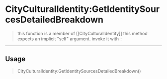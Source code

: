# CityCulturalIdentity:GetIdentitySourcesDetailedBreakdown
> this function is a member of [[CityCulturalIdentity]]
> this method expects an implicit "self" argument. invoke it with `:`
-----
## Usage
> CityCulturalIdentity:GetIdentitySourcesDetailedBreakdown()

